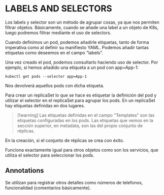# LABELS AND SELECTORS

Los labels y selector son un método de agrupar cosas, ya que nos permiten filtrar objetos.
Básicamente, cuando se añade una label a un objeto de K8s, luego podremos filtrar mediante el uso de selectors.

Cuando definimos un pod, podemos añadirle etiquetas, tanto de forma imperativa como al definir su manifiesto YAML. Podemos añadir tantas etiquetas como deseemos en el campo "labels". 

Una vez creado el pod, podemos consultarlo haciendo uso  de selector. Por ejemplo, si hemos añadido una etiqueta a un pod con app=App-1:

```shell
kubectl get pods --selector app=App-1
```
Nos devolverá aquellos pods con dicha etiqueta.

Para crear un replicaSet lo que se hace es etiquetar la definición del pod y utilizar el selector en el replicaSet para agrupar los pods.  En un replicaSet hay etiquetas definidas en dos lugares.

>[!warning] Las etiquetas definidas en el campo "Templates" son las etiquetas configuradas en los pods. Las etiquetas que vemos en la sección superior, en metadata, son las del propio conjunto de réplicas.

En la creación, si el conjunto de réplicas se crea con éxito. 

Funciona exactamente igual para otros objetos como son los servicios, que utiliza el selector para seleccionar los pods. 


## Annotations
Se utilizan para registrar otros detalles como números de telefonos, funcionalidad (comentarios básicamente).
